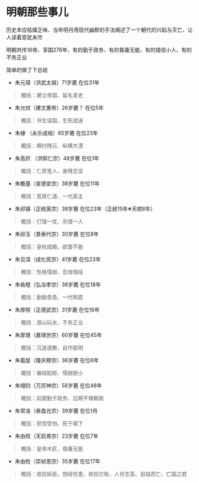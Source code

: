# 明朝那些事儿

历史本应枯燥乏味、当年明月用现代幽默的手法阐述了一个朝代的兴起与灭亡、让人读着意犹未尽

明朝共传16帝、享国276年、有的勤于政务、有的昏庸无能、有的错信小人、有的不务正业


简单的做了下总结

- 朱元璋（洪武太祖）71岁薨 在位31年
> 概括：建立帝国、留名青史

- 朱允炆（建文惠帝）26岁薨？ 在位5年
> 概括：书生误国、生死成迷

- 朱棣    （永乐成祖）65岁薨  在位23年
> 概括：横扫残元、纵横大漠

- 朱高炽 （洪熙仁宗）48岁薨 在位1年
> 概括：仁厚宽人、身残志坚

- 朱瞻基（宣德宣宗）38岁薨 在位11年
> 概括：宽厚仁道、一代英主

- 朱祁镇（正统英宗）38岁薨 在位23年（正统15年➕天顺8年） 
> 概括：打错一仗、杀错一人

- 朱祁玉（景泰代宗）30岁薨 在位8年
> 概括：皇权成瘾、欲罢不能

- 朱见深（成化宪宗）41岁薨 在位23年
> 概括：性格懦弱、恋母情结

- 朱祐樘（弘治孝宗）36岁薨 在位18年
> 概括：勤勤恳恳、一代明君

- 朱厚照（正德武宗）31岁薨 在位16年
> 概括：游山玩水、不务正业

- 朱厚熜（嘉靖世宗）60岁薨 在位45年
> 概括：沉迷道教、自作聪明

- 朱载垕（隆庆穆宗）36岁薨 在位6年
> 概括：循规蹈矩、懦弱胆小

- 朱翊钧（万厉神宗）58岁薨 在位48年
> 概括：前期勤于政务、后期不理朝政

- 朱常洛（泰昌光宗）39岁薨 在位1月
> 概括：担惊受怕、死于裙下

- 朱由校（天启熹宗）23岁薨 在位7年
> 概括：皇帝木匠、昏庸无能

- 朱由检（崇祯思宗）35岁薨 在位17年
> 概括：收拾妖臣、饱经忧患、收拾烂账、人穷志高、自缢而亡、亡国之君